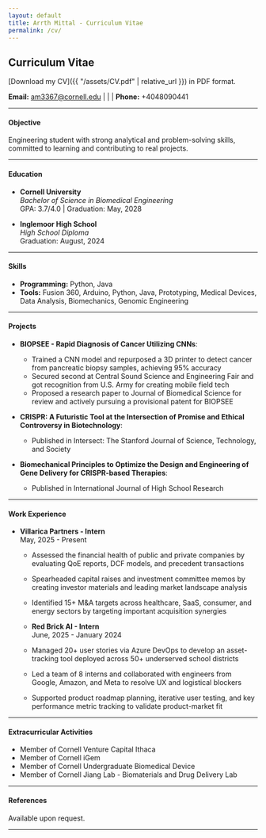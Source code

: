 ```yaml
---
layout: default
title: Arrth Mittal - Curriculum Vitae
permalink: /cv/
---
```

## Curriculum Vitae

[Download my CV]({{ "/assets/CV.pdf" | relative_url }}) in PDF format.


**Email:** [am3367@cornell.edu](mailto:am3367@cornell.edu) | | | **Phone:** +4048090441

---

#### Objective
Engineering student with strong analytical and problem-solving skills, committed to learning and contributing to real projects.

---

#### Education
- **Cornell University**  
  *Bachelor of Science in Biomedical Engineering*  
  GPA: 3.7/4.0 | Graduation: May, 2028

- **Inglemoor High School**  
  *High School Diploma*  
  Graduation: August, 2024

---

#### Skills
- **Programming:** Python, Java  
- **Tools:** Fusion 360, Arduino, Python, Java, Prototyping, Medical Devices, Data Analysis, Biomechanics, Genomic Engineering

---

#### Projects
- **BIOPSEE - Rapid Diagnosis of Cancer Utilizing CNNs**:    
  - Trained a CNN model and repurposed a 3D printer to detect cancer from pancreatic biopsy samples, achieving 95% accuracy
  - Secured second at Central Sound Science and Engineering Fair and got recognition from U.S. Army for creating mobile field tech
  - Proposed a research paper to Journal of Biomedical Science for review and actively pursuing a provisional patent for BIOPSEE 

- **CRISPR: A Futuristic Tool at the Intersection of Promise and Ethical Controversy in Biotechnology**:   
  - Published in Intersect: The Stanford Journal of Science, Technology, and Society

- **Biomechanical Principles to Optimize the Design and Engineering of Gene Delivery for CRISPR-based Therapies**:   
  - Published in International Journal of High School Research

---

#### Work Experience
- **Villarica Partners - Intern**  
  May, 2025 - Present  
  - Assessed the financial health of public and private companies by evaluating QoE reports, DCF models, and precedent transactions
  - Spearheaded capital raises and investment committee memos by creating investor materials and leading market landscape analysis
  - Identified 15+ M&A targets across healthcare, SaaS, consumer, and energy sectors by targeting important acquisition synergies

  - **Red Brick AI - Intern**  
  June, 2025 - January 2024  
  - Managed 20+ user stories via Azure DevOps to develop an asset-tracking tool deployed across 50+ underserved school districts
  - Led a team of 8 interns and collaborated with engineers from Google, Amazon, and Meta to resolve UX and logistical blockers
  - Supported product roadmap planning, iterative user testing, and key performance metric tracking to validate product-market fit 

---

#### Extracurricular Activities
- Member of Cornell Venture Capital Ithaca
- Member of Cornell iGem
- Member of Cornell Undergraduate Biomedical Device
- Member of Cornell Jiang Lab - Biomaterials and Drug Delivery Lab    

---

#### References
Available upon request.

---
